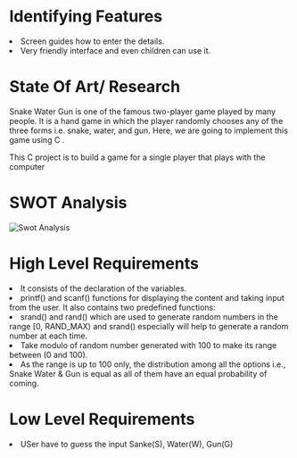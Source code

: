 # Identifying Features

<li> Screen guides how to enter the details.</li>
<li>  Very friendly interface and even children can use it.</li>

# State Of Art/ Research

Snake Water Gun is one of the famous two-player game played by many people. It is a hand game in which the player randomly chooses any of the three forms i.e. snake, water, and gun. Here, we are going to implement this game using C . 

This C project is to build a game for a single player that plays with the computer

# SWOT Analysis

![Swot Analysis](https://user-images.githubusercontent.com/98880912/153577257-873e1802-1b72-4d31-89a8-70874431c86e.jpg)

# High Level Requirements
 
<li> It consists of the declaration of the variables. </li>
<li> printf() and scanf() functions for displaying the content and taking input from the user. It also contains  two predefined functions:</li>
<li> srand() and rand() which are used to generate random numbers in the range [0, RAND_MAX) and srand() especially will help to generate a random number at each time.</li>
<li> Take modulo of random number generated with 100 to make its range between (0 and 100).</li>
<li> As the range is up to 100 only, the distribution among all the options i.e., Snake Water & Gun is equal as all of them have an equal probability of coming.</li>

# Low Level Requirements

<li> USer have to guess the input Sanke(S), Water(W), Gun(G) </li>
